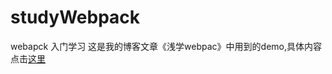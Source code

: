 # studyWebpack
webapck 入门学习
这是我的博客文章《浅学webpac》中用到的demo,具体内容点击[这里](http://zbsthink.gitee.io/blog/2018/11/23/webpack/#more)
